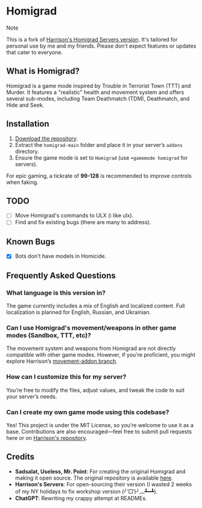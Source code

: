 # Homigrad

> [!NOTE]
> This is a fork of [Harrison's Homigrad Servers version](https://github.com/harrisoniam/homigrad).
> It's tailored for personal use by me and my friends. Please don’t expect features or updates that cater to everyone.

## What is Homigrad?

Homigrad is a game mode inspired by Trouble in Terrorist Town (TTT) and Murder. It features a "realistic" health and movement system and offers several sub-modes, including Team Deathmatch (TDM), Deathmatch, and Hide and Seek.

## Installation

1. [Download the repository](https://github.com/JonnyBro/homigrad/archive/refs/heads/main.zip).
2. Extract the `homigrad-main` folder and place it in your server’s `addons` directory.
3. Ensure the game mode is set to `Homigrad` (use `+gamemode homigrad` for servers).

For epic gaming, a tickrate of **99-128** is recommended to improve controls when faking.

## TODO

- [ ] Move Homigrad's commands to ULX (i like ulx).
- [ ] Find and fix existing bugs (there are many to address).

## Known Bugs

- [x] Bots don't have models in Homicide.

## Frequently Asked Questions

### What language is this version in?

The game currently includes a mix of English and localized content. Full localization is planned for English, Russian, and Ukrainian.

### Can I use Homigrad's movement/weapons in other game modes (Sandbox, TTT, etc)?

The movement system and weapons from Homigrad are not directly compatible with other game modes. However, if you're proficient, you might explore Harrison’s [movement-addon branch](https://github.com/harrisoniam/homigrad/tree/movement-addon).

### How can I customize this for my server?

You’re free to modify the files, adjust values, and tweak the code to suit your server’s needs.

### Can I create my own game mode using this codebase?

Yes! This project is under the MIT License, so you’re welcome to use it as a base. Contributions are also encouraged—feel free to submit pull requests here or on [Harrison's repository](https://github.com/harrisoniam/homigrad).

## Credits

- **Sadsalat, Useless, Mr. Point**: For creating the original Homigrad and making it open source. The original repository is available [here](https://github.com/sadsalat/Orignal-Homigrad).
- **Harrison's Servers**: For open-sourcing their version (I wasted 2 weeks of my NY holidays to fix workshop version (╯‵□′)╯︵┻━┻).
- **ChatGPT**: Rewriting my crappy attempt at READMEs.
